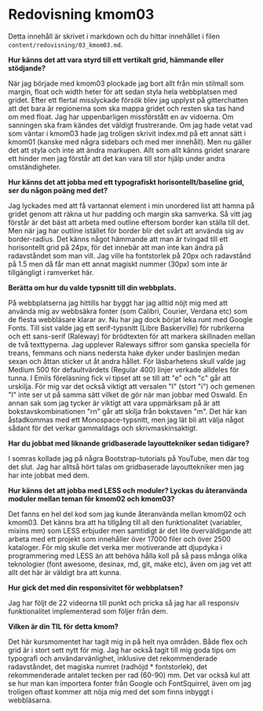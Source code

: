 ---
---
Redovisning kmom03
=========================

Detta innehåll är skrivet i markdown och du hittar innehållet i filen `content/redovisning/03_kmom03.md`.

**Hur känns det att vara styrd till ett vertikalt grid, hämmande eller stödjande?**

När jag började med kmom03 plockade jag bort allt från min stilmall som margin, float och width heter för att sedan styla hela webbplatsen med gridet. Efter ett flertal misslyckade försök blev jag upplyst på gitterchatten att det bara är regionerna som ska mappa gridet och resten ska tas hand om med float. Jag har uppenbarligen missförstått en av vidoerna. Om sanningen ska fram kändes det väldigt frustrerande. Om jag hade vetat vad som väntar i kmom03 hade jag troligen skrivit index.md på ett annat sätt i kmom01 (kanske med några sidebars och med mer innehåll). Men nu gäller det att styla och inte att ändra markupen. Allt som allt känns gridet snarare ett hinder men jag förstår att det kan vara till stor hjälp under andra omständigheter.

**Hur känns det att jobba med ett typografiskt horisontellt/baseline grid, ser du någon poäng med det?**

Jag lyckades med att få vartannat element i min unordered list att hamna på gridet genom att räkna ut hur padding och margin ska samverka. Så vitt jag förstår är det bäst att arbeta med outline eftersom border kan ställa till det. Men när jag har outline istället för border blir det svårt att använda sig av border-radius. Det känns något hämmande att man är tvingad till ett horisontellt grid på 24px, för det innebär att man inte kan ändra på radavståndet som man vill. Jag ville ha fontstorlek på 20px och radavstånd på 1.5 men då får man ett annat magiskt nummer (30px) som inte är tillgängligt i ramverket här.

**Berätta om hur du valde typsnitt till din webbplats.**

På webbplatserna jag hittills har byggt har jag alltid nöjt mig med att använda mig av webbsäkra fonter (som Calibri, Courier, Verdana etc) som de flesta webbläsare klarar av. Nu har jag dock börjat leka runt med Google Fonts. Till sist valde jag ett serif-typsnitt (Libre Baskerville) för rubrikerna och ett sans-serif (Raleway) för brödtexten för att markera skillnaden mellan de två texttyperna. Jag upplever Raleways siffror som ganska speciella för treans, femmans och nians nedersta hake dyker under baslinjen medan sexan och åttan sticker ut åt andra hållet. För läsbarhetens skull valde jag Medium 500 för defaultvärdets (Regular 400) linjer verkade alldeles för tunna. I Emils föreläsning fick vi tipset att se till att "e" och "c" går att urskilja. För mig var det också viktigt att versalen "I" (stort "i") och gemenen "l" inte ser ut på samma sätt vilket de gör när man jobbar med Oswald. En annan sak som jag tycker är viktigt att vara uppmärksam på är att bokstavskombinationen "rn" går att skilja från bokstaven "m". Det här kan åstadkommas med ett Monospace-typsnitt, men jag lät bli att välja något sådant för det verkar gammaldags och skrivmaskinsaktigt.

**Har du jobbat med liknande gridbaserade layouttekniker sedan tidigare?**

I somras kollade jag på några Bootstrap-tutorials på YouTube, men där tog det slut. Jag har alltså hört talas om gridbaserade layouttekniker men jag har inte jobbat med dem.

**Hur känns det att jobba med LESS och moduler? Lyckas du återanvända moduler mellan teman för kmom02 och kmom03?**

Det fanns en hel del kod som jag kunde återanvända mellan kmom02 och kmom03. Det känns bra att ha tillgång till all den funktionalitet (variabler, mixins mm) som LESS erbjuder men samtidigt är det lite överväldigande att arbeta med ett projekt som innehåller över 17000 filer och över 2500 kataloger. För mig skulle det verka mer motiverande att djupdyka i programmering med LESS än att behöva hålla koll på så pass många olika teknologier (font awesome, desinax, md, git, make etc), även om jag vet att allt det här är väldigt bra att kunna.

**Hur gick det med din responsivitet för webbplatsen?**

Jag har följt de 22 videorna till punkt och pricka så jag har all responsiv funktionalitet implementerad som följer från dem.

**Vilken är din TIL för detta kmom?**

Det här kursmomentet har tagit mig in på helt nya områden. Både flex och grid är i stort sett nytt för mig. Jag har också tagit till mig goda tips om typografi och användarvänlighet, inklusive det rekommenderade radavståndet, det magiska numret (radhöjd * fontstorlek), det rekommenderade antalet tecken per rad (60-90) mm. Det var också kul att se hur man kan importera fonter från Google och FontSquirrel, även om jag troligen oftast kommer att nöja mig med det som finns inbyggt i webbläsarna.
